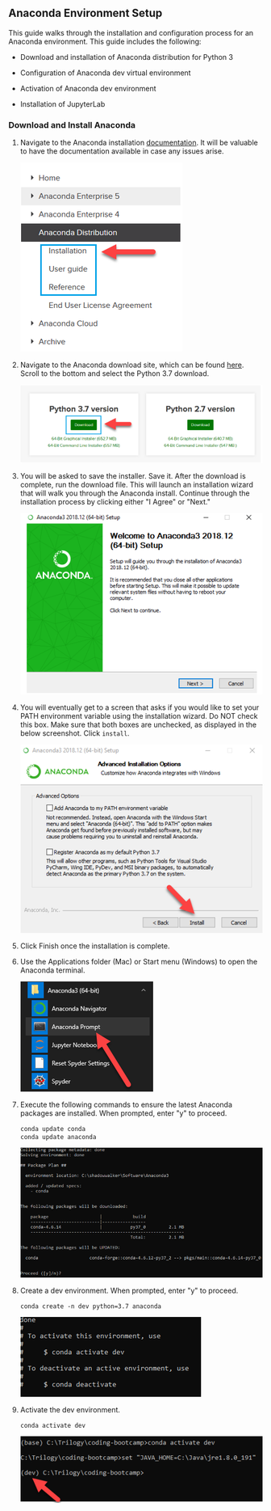 ## Anaconda Environment Setup

This guide walks through the installation and configuration process for an Anaconda environment. This guide includes the following:

* Download and installation of Anaconda distribution for Python 3

* Configuration of Anaconda dev virtual environment

* Activation of Anaconda dev environment

* Installation of JupyterLab

### Download and Install Anaconda

1. Navigate to the Anaconda installation [documentation](https://docs.anaconda.com/anaconda/install/). It will be valuable to have the documentation available in case any issues arise.

    ![LP_Ins_Intro_to_Jupyter_Lab_Installation](Images/Jupyter_Lab_Installation.png)

2. Navigate to the Anaconda download site, which can be found [here](https://www.anaconda.com/distribution/#windows). Scroll to the bottom and select the Python 3.7 download.

    ![Jupyter_Lab_Python37](Images/Jupyter_Lab_Python37.png)

3. You will be asked to save the installer. Save it. After the download is complete, run the download file. This will launch an installation wizard that will walk you through the Anaconda install. Continue through the installation process by clicking either "I Agree" or "Next."

    ![Jupyter_Lab_Start.png](Images/Jupyter_Lab_Start.png)

4. You will eventually get to a screen that asks if you would like to set your PATH environment variable using the installation wizard. Do NOT check this box. Make sure that both boxes are unchecked, as displayed in the below screenshot. Click `install`.

    ![Jupyter_Lab_Path.png](Images/Jupyter_Lab_Path.png)

5. Click Finish once the installation is complete.

6. Use the Applications folder (Mac) or Start menu (Windows) to open the Anaconda terminal.

    ![Jupyter_Lab_Launch_Terminal.png](Images/Jupyter_Lab_Launch_Terminal.png)

7. Execute the following commands to ensure the latest Anaconda packages are installed. When prompted, enter "y" to proceed.

    ```shell
    conda update conda
    conda update anaconda
    ```

    ![Jupyter_Lab_Conda_Update.png](Images/Jupyter_Lab_Conda_Update.png)

8. Create a dev environment. When prompted, enter "y" to proceed.

    ```shell
    conda create -n dev python=3.7 anaconda
    ```

    ![Jupyter_Lab_Dev_Env.png](Images/Jupyter_Lab_Dev_Env.png)

9. Activate the dev environment.

    ```shell
    conda activate dev
    ```

    ![Jupyter_Lab_Activate_Dev.png](Images/Jupyter_Lab_Activate_Dev.png)
